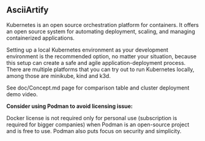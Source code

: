 AsciiArtify
---

Kubernetes is an open source orchestration platform for containers. It offers an open source system for automating deployment, scaling, and managing containerized applications. 

Setting up a local Kubernetes environment as your development environment is the recommended option, no matter your situation, because this setup can create a safe and agile application-deployment process.
There are multiple platforms that you can try out to run Kubernetes locally, among those are minikube, kind and k3d. 

See doc/Concept.md page for comparison table and cluster deployment demo video.

**Consider using Podman to avoid licensing issue:**

Docker license is not required only for personal use (subscription is required for bigger companies) when Podman is an open-source project and is free to use. Podman also puts focus on security and simplicity.


